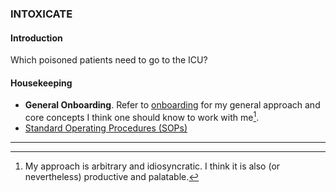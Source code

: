 ### INTOXICATE

#### Introduction

Which poisoned patients need to go to the ICU?

#### Housekeeping

- **General Onboarding**. Refer to [onboarding](https://mac389.github.io/onboarding) for my general approach and core concepts I think one should know to work with me[^1].
- [Standard Operating Procedures (SOPs)](./docs/sops.md)

---

[^1]: My approach is arbitrary and idiosyncratic. I think it is also (or nevertheless) productive and palatable.
